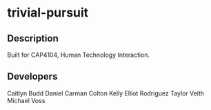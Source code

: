 # trivial-pursuit
## Description
Built for CAP4104, Human Technology Interaction.


## Developers
Caitlyn Budd 
Daniel Carman
Colton Kelly
Elliot Rodriguez
Taylor Veith
Michael Voss
